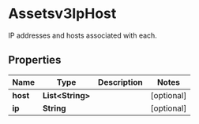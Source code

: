 

# Assetsv3IpHost

IP addresses and hosts associated with each.

## Properties

| Name | Type | Description | Notes |
|------------ | ------------- | ------------- | -------------|
|**host** | **List&lt;String&gt;** |  |  [optional] |
|**ip** | **String** |  |  [optional] |




